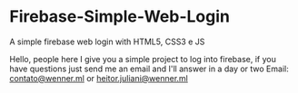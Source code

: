 # Firebase-Simple-Web-Login
A simple firebase web login with HTML5, CSS3 e JS

Hello, people here I give you a simple project to log into firebase, if you have questions just send me an email and I'll answer in a day or two
Email: contato@wenner.ml  or heitor.juliani@wenner.ml
